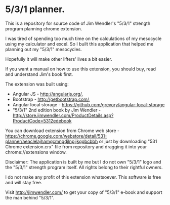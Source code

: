 5/3/1 planner.
===

This is a repository for source code of Jim Wendler's "5/3/1" strength program planning chrome extension.

I was tired of spending too much time on the calculations of my mesocycle using my calculator and excel. 
So I built this application that helped me planning out my "5/3/1" mesocycles. 

Hopefully it will make other lifters' lives a bit easier.

If you want a manual on how to use this extension, you should buy, read and understand Jim's book first.

The extension was built using: 
  - Angular JS - http://angularjs.org/,
  - Bootstrap - http://getbootstrap.com/,
  - Angular local storage - https://github.com/grevory/angular-local-storage
  - "5/3/1" 2nd edition book by Jim Wendler - http://store.jimwendler.com/ProductDetails.asp?ProductCode=5312edebook

You can download extension from Chrome web store - https://chrome.google.com/webstore/detail/531-planner/aeaclelajhamgcmngdjlnpjjkggbcbbh 
or just by downloading "531 Chrome extension.crx" file from repository and dragging it into your chrome://extensions window.

Disclaimer:
The application is built by me but I do not own "5/3/1" logo and the "5/3/1" strength program itself. All rights belong to their rightful owners.

I do not make any profit of this extension whatsoever. This software is free and will stay free.

Visit http://jimwendler.com/ to get your copy of "5/3/1" e-book and support the man behind "5/3/1".
